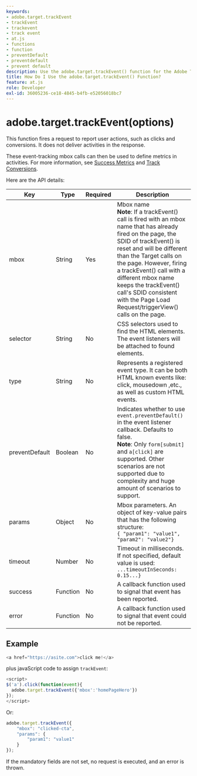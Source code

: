 ```yaml
---
keywords:
- adobe.target.trackEvent
- trackEvent
- trackevent
- track event
- at.js
- functions
- function
- preventDefault
- preventdefault
- prevent default
description: Use the adobe.target.trackEvent() function for the Adobe Target at.js JavaScript library to fire a request to report user actions, such as clicks and conversions on your site.
title: How Do I Use the adobe.target.trackEvent() Function?
feature: at.js
role: Developer
exl-id: 36005236-ce18-4845-b4fb-e52056018bc7
---
```

# adobe.target.trackEvent(options)

This function fires a request to report user actions, such as clicks and conversions. It does not deliver activities in the response.

These event-tracking mbox calls can then be used to define metrics in activities. For more information, see [Success Metrics](https://experienceleague.adobe.com/docs/target/using/activities/success-metrics/success-metrics.html) and [Track Conversions](https://experienceleague.adobe.com/docs/target/using/implement-target/client-side/at-js-implementation/deploy-at-js/implementing-target-without-a-tag-manager.html#task_E85D2F64FEB84201A594F2288FABF053).

Here are the API details:

| Key | Type | Required | Description |
|--- |--- |--- |--- |
|mbox|String|Yes|Mbox name<br />**Note**: If a trackEvent() call is fired with an mbox name that has already fired on the page, the SDID of trackEvent() is reset and will be different than the Target calls on the page. However, firing a trackEvent() call with a different mbox name keeps the trackEvent() call's SDID consistent with the Page Load Request/triggerView() calls on the page.|
|selector|String|No|CSS selectors used to find the HTML elements. The event listeners will be attached to found elements.|
|type|String|No|Represents a registered event type. It can be both HTML known events like: click, mousedown ,etc., as well as custom HTML events.|
|preventDefault|Boolean|No|Indicates whether to use `event.preventDefault()` in the event listener callback. Defaults to false.<br />**Note**: Only `form[submit]` and `a[click]` are supported. Other scenarios are not supported due to complexity and huge amount of scenarios to support.|
|params|Object|No|Mbox parameters. An object of key-value pairs that has the following structure:<br />`{ "param1": "value1", "param2": "value2"}`|
|timeout|Number|No|Timeout in milliseconds.<br />If not specified, default value is used:<br />`...timeoutInSeconds: 0.15...}`|
|success|Function|No|A callback function used to signal that event has been reported.|
|error|Function|No|A callback function used to signal that event could not be reported.|

## Example

```javascript
<a href="https://asite.com">click me!</a> 
```

plus javaScript code to assign `trackEvent`:

```javascript
<script> 
$('a').click(function(event){ 
  adobe.target.trackEvent({'mbox':'homePageHero'}) 
}); 
</script> 
```

Or:

```javascript
adobe.target.trackEvent({ 
    "mbox": "clicked-cta", 
    "params": { 
        "param1": "value1" 
    } 
});
```

<InlineAlert variant="warning" slots="text"/>

If the mandatory fields are not set, no request is executed, and an error is thrown.
